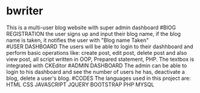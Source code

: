 # bwriter
This is a multi-user blog website with super admin dashboard
#BlOG REGISTRATION
the user signs up and input their blog name, if the blog name is taken, it notifies the user with "Blog name Taken"\
#USER DASHBOARD
The users will be able to login to their dashhboard and perform basic operations like: create post, edit post, delete post and also view post, all script written in OOP, Prepared statement, PHP. The textbox is integrated with CKEditor
#ADMIN DASHBOARD
The admin can be able to login to his dashboard and see the number of users he has, deactivate a blog, delete a user's blog.
#CODES
The languages used in this project are:
HTML
CSS
JAVASCRIPT
JQUERY
BOOTSTRAP
PHP
MYSQL
